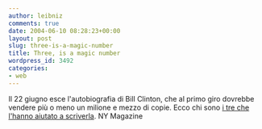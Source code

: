 ```yaml
---
author: leibniz
comments: true
date: 2004-06-10 08:28:23+00:00
layout: post
slug: three-is-a-magic-number
title: Three, is a magic number
wordpress_id: 3492
categories:
- web
---
```


Il 22 giugno esce l'autobiografia di Bill Clinton, che al primo giro dovrebbe vendere più o meno un milione e mezzo di copie. Ecco chi sono [i tre che l'hanno aiutato a scriverla](http://www.newyorkmetro.com/nymetro/news/people/columns/intelligencer/9275/index.html).
NY Magazine
